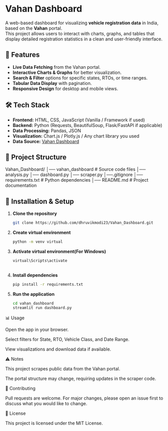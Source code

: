 # Vahan Dashboard

A web-based dashboard for visualizing **vehicle registration data** in India, based on the **Vahan** portal.  
This project allows users to interact with charts, graphs, and tables that display detailed registration statistics in a clean and user-friendly interface.

## 📌 Features
- **Live Data Fetching** from the Vahan portal.
- **Interactive Charts & Graphs** for better visualization.
- **Search & Filter** options for specific states, RTOs, or time ranges.
- **Tabular Data Display** with pagination.
- **Responsive Design** for desktop and mobile views.

## 🛠️ Tech Stack
- **Frontend:** HTML, CSS, JavaScript (Vanilla / Framework if used)
- **Backend:** Python (Requests, BeautifulSoup, Flask/FastAPI if applicable)
- **Data Processing:** Pandas, JSON
- **Visualization:** Chart.js / Plotly.js / Any chart library you used
- **Data Source:** [Vahan Dashboard](https://vahan.parivahan.gov.in/vahan4dashboard/)

## 📂 Project Structure

Vahan_Dashboard/
│── vahan_dashboard # Source code files
    │── analysis.py
    │── dashboard.py
    │── scraper.py
│──.gitignore
│── requirements.txt # Python dependencies
│── README.md # Project documentation




## 🚀 Installation & Setup
1. **Clone the repository**
   ```bash
   git clone https://github.com/dhruvikmodi23/Vahan_Dashboard.git

 2. **Create virtual environment**
    ```bash 
    python -m venv virtual

 3. **Activate virtual environment(For Windows)**
    ```bash 
    virtual\Scripts\activate
 
 4. **Install dependencies**
    ```bash
    pip install -r requirements.txt

 5. **Run the application**
     ```bash
     cd vahan_dashboard
     streamlit run dashboard.py

📊 Usage

Open the app in your browser.

Select filters for State, RTO, Vehicle Class, and Date Range.

View visualizations and download data if available.

⚠️ Notes

This project scrapes public data from the Vahan portal.

The portal structure may change, requiring updates in the scraper code.

🤝 Contributing

Pull requests are welcome.
For major changes, please open an issue first to discuss what you would like to change.

📜 License

This project is licensed under the MIT License.

       
    
 

